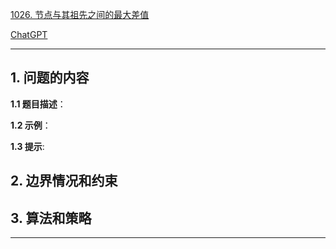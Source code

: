 [1026. 节点与其祖先之间的最大差值](https://leetcode.cn/problems/maximum-difference-between-node-and-ancestor)

[ChatGPT](chat.openai.com)

---

## 1. 问题的内容
**1.1 题目描述**：

**1.2 示例**：

**1.3 提示**:

## 2. 边界情况和约束


## 3. 算法和策略

---

